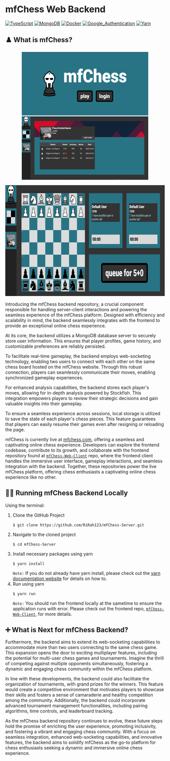 # mfChess Web Backend
[![TypeScript](https://img.shields.io/badge/TypeScript-3178C6?style=for-the-badge&logo=typescript&logoColor=white)]()
[![MongoDB](https://img.shields.io/badge/MongoDB-47A248?style=for-the-badge&logo=MongoDB&logoColor=white)]()
[![Docker](https://img.shields.io/badge/Docker-2496ED?style=for-the-badge&logo=docker&logoColor=white)]()
[![Google_Authentication](https://img.shields.io/badge/Google_Authentication-4285F4?style=for-the-badge&logo=google&logoColor=white)]()
[![Yarn](https://img.shields.io/badge/Yarn-2C8EBB?style=for-the-badge&logo=Yarn&logoColor=white)]()

## ♟️ What is mfChess?

<p align="center">
  <img src="mfChess-front-page.png" height="200" width="400" alt="mfChess Front Page">
  <img src="mfChess-profile-page.png" height="200" width="400" alt="mfChess Profile Page">
</p>
<p align="center">
  <img src="mfChess-board-page.png" height="350" width="700" alt="mfChess Board Page">
</p>

Introducing the mfChess backend repository, a crucial component responsible for handling server-client interactions and powering the seamless experience of the mfChess platform. Designed with efficiency and scalability in mind, the backend seamlessly integrates with the frontend to provide an exceptional online chess experience.

At its core, the backend utilizes a MongoDB database server to securely store user information. This ensures that player profiles, game history, and customizable preferences are reliably persisted.

To facilitate real-time gameplay, the backend employs web-socketing technology, enabling two users to connect with each other on the same chess board hosted on the mfChess website. Through this robust connection, players can seamlessly communicate their moves, enabling synchronized gameplay experiences.

For enhanced analysis capabilities, the backend stores each player's moves, allowing for in-depth analysis powered by Stockfish. This integration empowers players to review their strategic decisions and gain valuable insights into their gameplay.

To ensure a seamless experience across sessions, local storage is utilized to save the state of each player's chess pieces. This feature guarantees that players can easily resume their games even after resigning or reloading the page.

mfChess is currently live at <a href="mfchess.com">mfchess.com</a>, offering a seamless and captivating online chess experience. Developers can explore the frontend codebase, contribute to its growth, and collaborate with the frontend repository found at <a href="https://github.com/RiRah123/mfChess-Web-Client">`mfChess-Web-Client`</a> repo, where the frontend client handles the immersive user interface, gameplay interactions, and seamless integration with the backend. Together, these repositories power the live mfChess platform, offering chess enthusiasts a captivating online chess experience like no other.

## 🏃‍♂️ Running mfChess Backend Locally

Using the terminal:

1. Clone the GitHub Project
   ```
   $ git clone https://github.com/RiRah123/mfChess-Server.git
   ```
2. Navigate to the cloned project
   ```
   $ cd mfChess-Server
   ```
3. Install necessary packages using yarn
   ```
   $ yarn install
   ```
   `Note:` If you do not already have yarn install, please check out the <a href="https://classic.yarnpkg.com/lang/en/docs/install/#windows-stable">yarn documentation website</a> for details on how to.
 4. Run using yarn
    ```
    $ yarn run
    ```
    `Note:` You should run the frontend locally at the sametime to ensure the application runs with error. Please check out the frontend repo, <a href="https://github.com/RiRah123/mfChess-Web-Client">`mfChess-Web-Client`</a>, for more details.

## ➕ What is Next for mfChess Backend?

Furthermore, the backend aims to extend its web-socketing capabilities to accommodate more than two users connecting to the same chess game. This expansion opens the door to exciting multiplayer features, including the potential for multi-user chess games and tournaments. Imagine the thrill of competing against multiple opponents simultaneously, fostering a dynamic and engaging chess community within the mfChess platform.

In line with these developments, the backend could also facilitate the organization of tournaments, with grand prizes for the winners. This feature would create a competitive environment that motivates players to showcase their skills and fosters a sense of camaraderie and healthy competition among the community. Additionally, the backend could incorporate advanced tournament management functionalities, including pairing algorithms, time controls, and leaderboard tracking.

As the mfChess backend repository continues to evolve, these future steps hold the promise of enriching the user experience, promoting inclusivity, and fostering a vibrant and engaging chess community. With a focus on seamless integration, enhanced web-socketing capabilities, and innovative features, the backend aims to solidify mfChess as the go-to platform for chess enthusiasts seeking a dynamic and immersive online chess experience.



